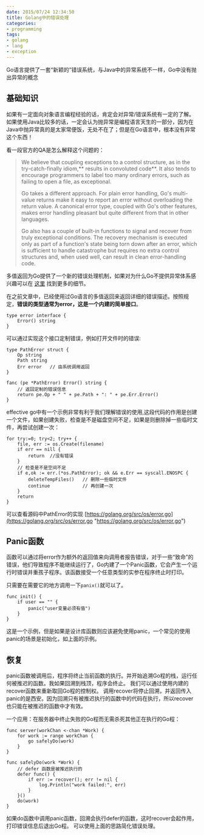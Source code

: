 ```yaml
---
date: 2015/07/24 12:34:50
title: Golang中的错误处理
categories:
- programming
tags:
- golang
- lang
- exception
---
```


Go语言提供了一套“新颖的”错误系统，与Java中的异常系统不一样，Go中没有抛出异常的概念

## 基础知识 ##
如果有一定面向对象语言编程经验的话，肯定会对异常/错误系统有一定的了解。如果使用Java比较多的话，一定会认为抛异常是编程语言天生的一部分，因为在Java中抛异常真的是太家常便饭，无处不在了；但是在Go语言中，根本没有异常这个东西！

看一段官方的QA是怎么解释这个问题的：

> We believe that coupling exceptions to a control structure, as in the try-catch-finally idiom,** results in convoluted code**. It also tends to encourage programmers to label too many ordinary errors, such as failing to open a file, as exceptional.
>
> Go takes a different approach. For plain error handling, Go's multi-value returns make it easy to report an error without overloading the return value. A canonical error type, coupled with Go's other features, makes error handling pleasant but quite different from that in other languages.
>
> Go also has a couple of built-in functions to signal and recover from truly exceptional conditions. The recovery mechanism is executed only as part of a function's state being torn down after an error, which is sufficient to handle catastrophe but requires no extra control structures and, when used well, can result in clean error-handling code.

多值返回为Go提供了一个新的错误处理机制，如果对为什么Go不提供异常体系感兴趣可以在 [这里](https://golang.org/doc/articles/defer_panic_recover.html) 找到更多的细节。

在之前文章中，已经使用过Go语言的多值返回来返回详细的错误描述。按照规定，**错误的类型通常为error，这是一个内建的简单接口**。

```golang
type error interface {
	Error() string
}
```

可以通过实现这个接口定制错误，例如打开文件时的错误:

```golang
type PathError struct {
	Op string
	Path string
	Err error	// 由系统调用返回
}

fanc (pe *PathError) Error() string {
	// 返回定制的错误信息
	return pe.Op + " " + pe.Path + ": " + pe.Err.Error()
}
```
effective go中有一个示例非常有利于我们理解错误的使用,这段代码的作用是创建一个文件，如果创建失败，检查是不是磁盘空间不足，如果是则删除掉一些临时文件，再尝试创建一次：

```
for try:=0; try<2; try++ {
	file, err := os.Create(filename)
	if err == nill {
		return  //没有错误
	}
	// 检查是不是空间不足
	if e,ok := err.(*os.PathError); ok && e.Err == syscall.ENOSPC {
		deleteTempFiles()  	// 删除一些临时文件
		continue 			// 再创建一次
	}
	return
}
```
可以查看源码中PathError的实现 [https://golang.org/src/os/error.go](https://golang.org/src/os/error.go "https://golang.org/src/os/error.go")

## Panic函数 ##
函数可以通过将error作为额外的返回值来向调用者报告错误，对于一些“致命”的错误，他们导致程序不能继续运行了，Go内建了一个Panic函数，它会产生一个运行时错误并重孩子程序。该函数接受一个任意类型的实参在程序终止时打印。

只需要在需要它的地方调用一下`panix()`就可以了。

```
func init() {
	if user == "" {
		panic("user变量必须有值")
	}
}
```

这是一个示例，但是如果是设计库函数则应该避免使用panic，一个常见的使用panic的场景是初始化，如上面的示例。

## 恢复 ##
panic函数被调用后，程序将终止当前函数的执行。并开始追溯Go程的栈，运行任何被推迟的函数。我如果回溯到栈顶，程序会终止。
我们可以通过使用内建的recover函数来重新取回Go程的控制权。
调用recover将停止回溯，并返回传入panic的是西安。因为回溯只有被推迟执行的函数中的代码在执行，所以recover也只能在被推迟的函数中才有效。

一个应用：在服务器中终止失败的Go程而无需杀死其他正在执行的Go程：

```golang
func server(workChan <-chan *Work) {
	for work := range workChan {
		go safelyDo(work)
	}
}

func safelyDo(work *Work) {
	// defer 函数是被推迟执行的
	defer func() {
		if err := recover(); err != nil {
			log.Println("work failed:", err)
		}
	}()
	do(work)
}
```
如果do函数中调用panic函数，回溯会执行defer的函数，这时recover会起作用，打印错误信息后退出Go程。
可以使用上面的思路简化错误处理。
